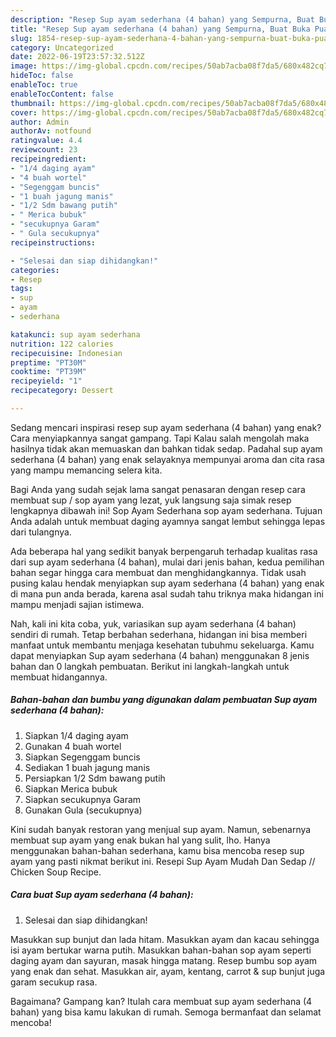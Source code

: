 ```yaml
---
description: "Resep Sup ayam sederhana (4 bahan) yang Sempurna, Buat Buka Puasa Sempurna"
title: "Resep Sup ayam sederhana (4 bahan) yang Sempurna, Buat Buka Puasa Sempurna"
slug: 1854-resep-sup-ayam-sederhana-4-bahan-yang-sempurna-buat-buka-puasa-sempurna
category: Uncategorized
date: 2022-06-19T23:57:32.512Z
image: https://img-global.cpcdn.com/recipes/50ab7acba08f7da5/680x482cq70/sup-ayam-sederhana-4-bahan-foto-resep-utama.jpg
hideToc: false
enableToc: true
enableTocContent: false
thumbnail: https://img-global.cpcdn.com/recipes/50ab7acba08f7da5/680x482cq70/sup-ayam-sederhana-4-bahan-foto-resep-utama.jpg
cover: https://img-global.cpcdn.com/recipes/50ab7acba08f7da5/680x482cq70/sup-ayam-sederhana-4-bahan-foto-resep-utama.jpg
author: Admin
authorAv: notfound
ratingvalue: 4.4
reviewcount: 23
recipeingredient:
- "1/4 daging ayam"
- "4 buah wortel"
- "Segenggam buncis"
- "1 buah jagung manis"
- "1/2 Sdm bawang putih"
- " Merica bubuk"
- "secukupnya Garam"
- " Gula secukupnya"
recipeinstructions:

- "Selesai dan siap dihidangkan!"
categories:
- Resep
tags:
- sup
- ayam
- sederhana

katakunci: sup ayam sederhana 
nutrition: 122 calories
recipecuisine: Indonesian
preptime: "PT30M"
cooktime: "PT39M"
recipeyield: "1"
recipecategory: Dessert

---
```



Sedang mencari inspirasi resep sup ayam sederhana (4 bahan) yang enak? Cara menyiapkannya sangat gampang. Tapi Kalau salah mengolah maka hasilnya tidak akan memuaskan dan bahkan tidak sedap. Padahal sup ayam sederhana (4 bahan) yang enak selayaknya mempunyai aroma dan cita rasa yang mampu memancing selera kita.


Bagi Anda yang sudah sejak lama sangat penasaran dengan resep cara membuat sup / sop ayam yang lezat, yuk langsung saja simak resep lengkapnya dibawah ini! Sop Ayam Sederhana sop ayam sederhana. Tujuan Anda adalah untuk membuat daging ayamnya sangat lembut sehingga lepas dari tulangnya.

Ada beberapa hal yang sedikit banyak berpengaruh terhadap kualitas rasa dari sup ayam sederhana (4 bahan), mulai dari jenis bahan, kedua pemilihan bahan segar hingga cara membuat dan menghidangkannya. Tidak usah pusing kalau hendak menyiapkan sup ayam sederhana (4 bahan) yang enak di mana pun anda berada, karena asal sudah tahu triknya maka hidangan ini mampu menjadi sajian istimewa.


Nah, kali ini kita coba, yuk, variasikan sup ayam sederhana (4 bahan) sendiri di rumah. Tetap berbahan sederhana, hidangan ini bisa memberi manfaat untuk membantu menjaga kesehatan tubuhmu sekeluarga. Kamu dapat menyiapkan Sup ayam sederhana (4 bahan) menggunakan 8 jenis bahan dan 0 langkah pembuatan. Berikut ini langkah-langkah untuk membuat hidangannya.

<!--inarticleads1-->

##### Bahan-bahan dan bumbu yang digunakan dalam pembuatan Sup ayam sederhana (4 bahan):

1. Siapkan 1/4 daging ayam
1. Gunakan 4 buah wortel
1. Siapkan Segenggam buncis
1. Sediakan 1 buah jagung manis
1. Persiapkan 1/2 Sdm bawang putih
1. Siapkan  Merica bubuk
1. Siapkan secukupnya Garam
1. Gunakan  Gula (secukupnya)


Kini sudah banyak restoran yang menjual sup ayam. Namun, sebenarnya membuat sup ayam yang enak bukan hal yang sulit, lho. Hanya menggunakan bahan-bahan sederhana, kamu bisa mencoba resep sup ayam yang pasti nikmat berikut ini. Resepi Sup Ayam Mudah Dan Sedap // Chicken Soup Recipe. 

<!--inarticleads2-->

##### Cara buat Sup ayam sederhana (4 bahan):


1. Selesai dan siap dihidangkan!

Masukkan sup bunjut dan lada hitam. Masukkan ayam dan kacau sehingga isi ayam bertukar warna putih. Masukkan bahan-bahan sop ayam seperti daging ayam dan sayuran, masak hingga matang. Resep bumbu sop ayam yang enak dan sehat. Masukkan air, ayam, kentang, carrot &amp; sup bunjut juga garam secukup rasa. 

Bagaimana? Gampang kan? Itulah cara membuat sup ayam sederhana (4 bahan) yang bisa kamu lakukan di rumah. Semoga bermanfaat dan selamat mencoba!
